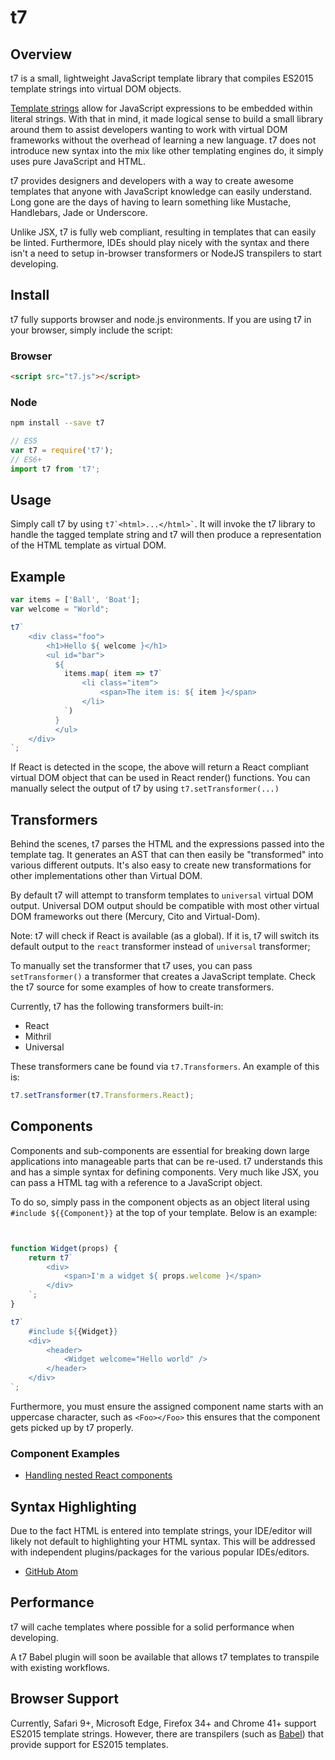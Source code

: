 # t7

## Overview

t7 is a small, lightweight JavaScript template library that compiles ES2015 template strings into virtual DOM objects.

[Template strings](https://developer.mozilla.org/en-US/docs/Web/JavaScript/Reference/template_strings)
allow for JavaScript expressions to be embedded within literal strings. With that in mind,
it made logical sense to build a small library around them to assist developers
wanting to work with virtual DOM frameworks without the overhead of learning a new
language. t7 does not introduce new syntax into the mix like
other templating engines do, it simply uses pure JavaScript and HTML.

t7 provides designers and developers with a way to create awesome
templates that anyone with JavaScript knowledge can easily understand.
Long gone are the days of having to learn something like Mustache, Handlebars, Jade or Underscore.

Unlike JSX, t7 is fully web compliant, resulting in templates that can easily be linted.
Furthermore, IDEs should play nicely with the syntax and there isn't a need to setup
in-browser transformers or NodeJS transpilers to start developing.


## Install

t7 fully supports browser and node.js environments. If you are using
t7 in your browser, simply include the script:

### Browser

```html
<script src="t7.js"></script>
```

### Node

```sh
npm install --save t7
```

```js
// ES5
var t7 = require('t7');
// ES6+
import t7 from 't7';
```

## Usage

Simply call t7 by using ``` t7`<html>...</html>` ```. It will invoke
the t7 library to handle the tagged template string and t7 will then produce a representation
of the HTML template as virtual DOM.

## Example

```javascript
var items = ['Ball', 'Boat'];
var welcome = "World";

t7`
    <div class="foo">
        <h1>Hello ${ welcome }</h1>
        <ul id="bar">
          ${
            items.map( item => t7`
                <li class="item">
                    <span>The item is: ${ item }</span>
                </li>
            `)
          }
          </ul>
    </div>
`;
```

If React is detected in the scope, the above will return a React compliant virtual DOM object that can be used in React render() functions. You can manually select the output of t7 by using `t7.setTransformer(...)`

## Transformers

Behind the scenes, t7 parses the HTML and the expressions passed into the template tag. It generates an AST
that can then easily be "transformed" into various different outputs. It's also easy to create new
transformations for other implementations other than Virtual DOM.

By default t7 will attempt to transform templates to `universal` virtual DOM output. Universal DOM
output should be compatible with most other virtual DOM frameworks out there (Mercury, Cito and Virtual-Dom).

Note: t7 will check if React is available (as a global). If it is, t7 will
switch its default output to the `react` transformer instead of `universal` transformer;

To manually set the transformer that t7 uses, you can pass `setTransformer()` a transformer that
creates a JavaScript template. Check the t7 source for some examples of how to create
transformers.

Currently, t7 has the following transformers built-in:

- React
- Mithril
- Universal

These transformers cane be found via `t7.Transformers`. An example of this is:

```js
t7.setTransformer(t7.Transformers.React);
```

## Components

Components and sub-components are essential for breaking down large applications
into manageable parts that can be re-used. t7 understands this and has a simple
syntax for defining components. Very much like JSX, you
can pass a HTML tag with a reference to a JavaScript object.

To do so, simply pass in the component objects as an object literal using
`#include ${{Component}}` at the top of your template. Below is an example:

```js


function Widget(props) {
    return t7`
        <div>
            <span>I'm a widget ${ props.welcome }</span>
        </div>
    `;
}

t7`
    #include ${{Widget}}
    <div>
        <header>
            <Widget welcome="Hello world" />
        </header>
    </div>
`;

```


Furthermore, you must ensure the assigned component name starts with an uppercase character, such
as `<Foo></Foo>` this ensures that the component gets picked up by t7 properly.

### Component Examples

- [Handling nested React components](examples/react-components)

## Syntax Highlighting

Due to the fact HTML is entered into template strings, your IDE/editor will likely not default to highlighting your HTML syntax. This will be addressed with independent plugins/packages for the various popular IDEs/editors.

- [GitHub Atom](https://atom.io/packages/t7)

## Performance

t7 will cache templates where possible for a solid performance when developing.

A t7 Babel plugin will soon be available that allows t7 templates to transpile with existing workflows.

## Browser Support

Currently, Safari 9+, Microsoft Edge, Firefox 34+ and Chrome 41+ support ES2015 template strings. However,
there are transpilers (such as [Babel](https://babeljs.io/)) that provide support for ES2015 templates.
